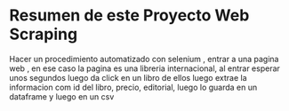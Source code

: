 # Resumen de este Proyecto Web Scraping
Hacer un procedimiento automatizado con selenium , entrar a una pagina web , en ese caso la pagina es una libreria internacional, al entrar esperar unos segundos luego da click en un libro de ellos luego extrae la informacion com id del libro, precio, editorial, luego lo guarda en un dataframe y luego en un csv

